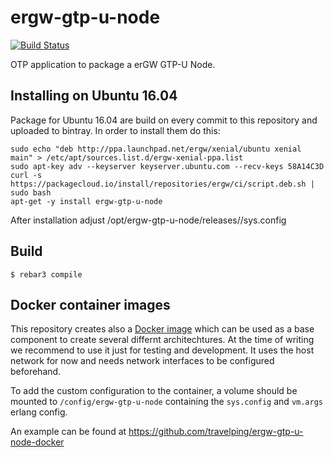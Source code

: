 ergw-gtp-u-node
===============

[![Build Status](https://travis-ci.org/travelping/ergw-gtp-u-node.svg?branch=master)](https://travis-ci.org/travelping/ergw-gtp-u-node)

OTP application to package a erGW GTP-U Node.

Installing on Ubuntu 16.04
--------------------------

Package for Ubuntu 16.04 are build on every commit to this repository and uploaded to bintray. In order to install them do this:

    sudo echo "deb http://ppa.launchpad.net/ergw/xenial/ubuntu xenial main" > /etc/apt/sources.list.d/ergw-xenial-ppa.list
    sudo apt-key adv --keyserver keyserver.ubuntu.com --recv-keys 58A14C3D
    curl -s https://packagecloud.io/install/repositories/ergw/ci/script.deb.sh | sudo bash
    apt-get -y install ergw-gtp-u-node

After installation adjust /opt/ergw-gtp-u-node/releases/<version>/sys.config

Build
-----

    $ rebar3 compile



Docker container images
------------------------

This repository creates also a [Docker image](https://hub.docker.com/r/grundrausch3n/ergw-gtp-u-node-base/) which can be used as a base component to create several differnt architechtures.
At the time of writing we recommend to use it just for testing and
development.
It uses the host network for now and needs network interfaces to be configured
beforehand.

To add the custom configuration to the container, a volume should be mounted
to `/config/ergw-gtp-u-node` containing the `sys.config` and `vm.args` erlang
config.

An example can be found at
<https://github.com/travelping/ergw-gtp-u-node-docker>
